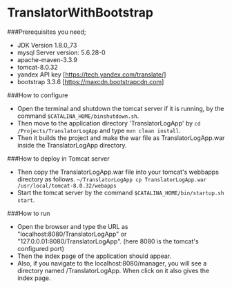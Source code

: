 # TranslatorWithBootstrap

###Prerequisites you need;
* JDK Version 1.8.0_73
* mysql Server version: 5.6.28-0
* apache-maven-3.3.9
* tomcat-8.0.32
* yandex API key [https://tech.yandex.com/translate/]
* bootstrap 3.3.6 [https://maxcdn.bootstrapcdn.com]

###How to configure 
- Open the terminal and shutdown the tomcat server if it is running, by the command ``$CATALINA_HOME/binshutdown.sh``.
- Then move to the application directory 'TranslatorLogApp' by ``cd /Projects/TranslatorLogApp`` and type ``mvn clean install``.
- Then it builds the project and make the war file as TranslatorLogApp.war inside the TranslatorLogApp directory.

###How to deploy in Tomcat server
- Then copy the TranslatorLogApp.war file into your tomcat's webbapps directory as follows.
``~/TranslatorLogApp cp TranslatorLogApp.war /usr/local/tomcat-8.0.32/webapps ``
- Start the tomcat server by the command ``$CATALINA_HOME/bin/startup.sh start``.

###How to run
- Open the browser and type the URL as "localhost:8080/TranslatorLogApp" or "127.0.0.01:8080/TranslatorLogApp". (here 8080 is the tomcat's configured port)
- Then the index page of the application should appear.
- Also, if you navigate to the localhost:8080/manager, you will see a directory named /TranslatorLogApp. When click on it also gives the index page.
